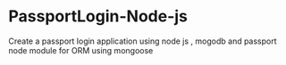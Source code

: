 # PassportLogin-Node-js
Create a passport login application using node js , mogodb and passport node module for ORM using mongoose
